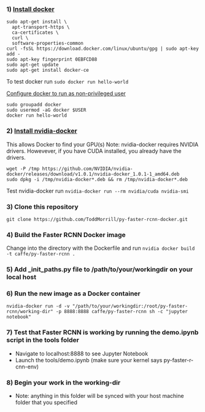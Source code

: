 ### 1) [Install docker](https://docs.docker.com/engine/installation/linux/ubuntu/)
```
sudo apt-get install \
  apt-transport-https \
  ca-certificates \
  curl \
  software-properties-common
curl -fsSL https://download.docker.com/linux/ubuntu/gpg | sudo apt-key add -
sudo apt-key fingerprint 0EBFCD88
sudo apt-get update
sudo apt-get install docker-ce
```
To test docker run `sudo docker run hello-world`

[Configure docker to run as non-privileged user](https://docs.docker.com/engine/installation/linux/linux-postinstall/#manage-docker-as-a-non-root-user)
```
sudo groupadd docker
sudo usermod -aG docker $USER
docker run hello-world
```

### 2) [Install nvidia-docker](https://github.com/NVIDIA/nvidia-docker)
This allows Docker to find your GPU(s)
Note: nvidia-docker requires NVIDIA drivers. Howevever, if you have CUDA installed, you already have the drivers.
```
wget -P /tmp https://github.com/NVIDIA/nvidia-docker/releases/download/v1.0.1/nvidia-docker_1.0.1-1_amd64.deb
sudo dpkg -i /tmp/nvidia-docker*.deb && rm /tmp/nvidia-docker*.deb
```
Test nvidia-docker run `nvidia-docker run --rm nvidia/cuda nvidia-smi`

### 3) Clone this repository
`git clone https://github.com/ToddMorrill/py-faster-rcnn-docker.git`
### 4) Build the Faster RCNN Docker image
Change into the directory with the Dockerfile and run `nvidia docker build -t caffe/py-faster-rcnn .`
### 5) Add _init_paths.py file to /path/to/your/workingdir on your local host
### 6) Run the new image as a Docker container
`nvidia-docker run -d -v "/path/to/your/workingdir:/root/py-faster-rcnn/working-dir" -p 8888:8888 caffe/py-faster-rcnn sh -c "jupyter notebook"`
### 7) Test that Faster RCNN is working by running the demo.ipynb script in the tools folder
- Navigate to localhost:8888 to see Jupyter Notebook
- Launch the tools/demo.ipynb (make sure your kernel says py-faster-r-cnn-env)
### 8) Begin your work in the working-dir
- Note: anything in this folder will be synced with your host machine folder that you specified
